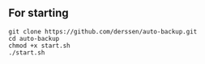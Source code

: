 ## For starting

```
git clone https://github.com/derssen/auto-backup.git
cd auto-backup
chmod +x start.sh
./start.sh
```
